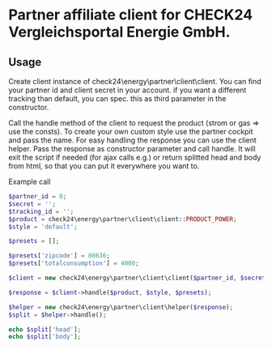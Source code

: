 # Partner affiliate client for CHECK24 Vergleichsportal Energie GmbH.

## Usage
Create client instance of check24\energy\partner\client\client.
You can find your partner id and client secret in your account.
if you want a different tracking than default, you can spec. this as third parameter in the constructor.

Call the handle method of the client to request the product (strom or gas => use the consts). To create your own custom style use the partner cockpit and pass the name.
For easy handling the response you can use the client helper. 
Pass the response as constructor parameter and call handle.
It will exit the script if needed (for ajax calls e.g.) or return splitted head and body from html, so that you can put it everywhere you want to.

Example call
```php
$partner_id = 0;
$secret = '';
$tracking_id = '';
$product = check24\energy\partner\client\client::PRODUCT_POWER;
$style = 'default';

$presets = [];

$presets['zipcode'] = 80636;
$presets['totalconsumption'] = 4000;

$client = new check24\energy\partner\client\client($partner_id, $secret, $tracking_id);

$response = $client->handle($product, $style, $presets);

$helper = new check24\energy\partner\client\helper($response);
$split = $helper->handle();

echo $split['head'];
echo $split['body'];
```
